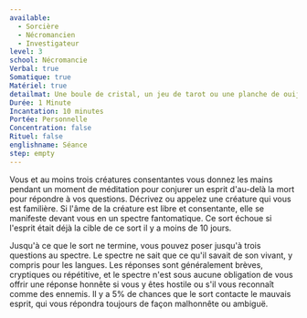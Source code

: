 ```yaml
---
available:
  - Sorcière
  - Nécromancien
  - Investigateur
level: 3
school: Nécromancie
Verbal: true
Somatique: true
Matériel: true
detailmat: Une boule de cristal, un jeu de tarot ou une planche de ouija
Durée: 1 Minute
Incantation: 10 minutes
Portée: Personnelle
Concentration: false
Rituel: false
englishname: Séance
step: empty
---
```

Vous et au moins trois créatures consentantes vous donnez les mains pendant un moment de méditation pour conjurer un esprit d'au-delà la mort pour répondre à vos questions. Décrivez ou appelez une créature qui vous est familière. Si l'âme de la créature est libre et consentante, elle se manifeste devant vous en un spectre fantomatique. Ce sort échoue si l'esprit était déjà la cible de ce sort il y a moins de 10 jours.

Jusqu'à ce que le sort ne termine, vous pouvez poser jusqu'à trois questions au spectre. Le spectre ne sait que ce qu'il savait de son vivant, y compris pour les langues. Les réponses sont généralement brèves, cryptiques ou répétitive, et le spectre n'est sous aucune obligation de vous offrir une réponse honnête si vous y êtes hostile ou s'il vous reconnaît comme des ennemis. Il y a 5% de chances que le sort contacte le mauvais esprit, qui vous répondra toujours de façon malhonnête ou ambiguë. 
